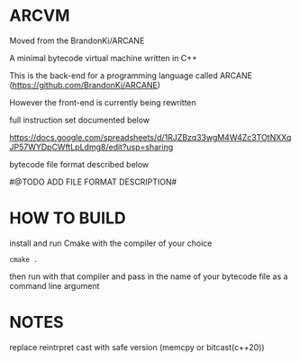 # ARCVM

Moved from the BrandonKi/ARCANE 

A minimal bytecode virtual machine written in C++

This is the back-end for a programming language called ARCANE (https://github.com/BrandonKi/ARCANE)

However the front-end is currently being rewritten

full instruction set documented below

https://docs.google.com/spreadsheets/d/1RJZBzq33wgM4W4Zc3TOtNXXqJP57WYDpCWftLpLdmg8/edit?usp=sharing

bytecode file format described below

#@TODO ADD FILE FORMAT DESCRIPTION#

# HOW TO BUILD

install and run Cmake with the compiler of your choice
```
cmake .
```

then run with that compiler and pass in the 
name of your bytecode file as a command line argument

# NOTES 

replace reintrpret cast with safe version (memcpy or bitcast(c++20))
